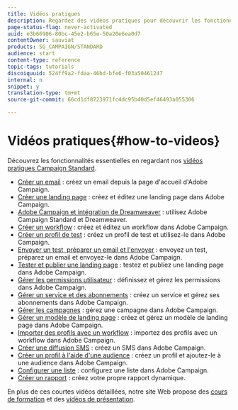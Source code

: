 ```yaml
---
title: Vidéos pratiques
description: Regardez des vidéos pratiques pour découvrir les fonctionnalités essentielles d'Adobe Campaign.
page-status-flag: never-activated
uuid: e3b66906-80bc-45e2-b65e-50a20e6ea0d7
contentOwner: sauviat
products: SG_CAMPAIGN/STANDARD
audience: start
content-type: reference
topic-tags: tutorials
discoiquuid: 524ff9a2-fdaa-46bd-bfe6-f03a50461247
internal: n
snippet: y
translation-type: tm+mt
source-git-commit: 66cd1df8723971fc4dc95b40d5ef46493a055306

---
```



# Vidéos pratiques{#how-to-videos}

Découvrez les fonctionnalités essentielles en regardant nos [vidéos pratiques Campaign Standard](https://helpx.adobe.com/campaign/kt/acs/index/acs-videos.html).

* [Créer un email](https://video.tv.adobe.com/v/23721?captions=fre_fr) : créez un email depuis la page d'accueil d'Adobe Campaign.
* [Créer une landing page](https://video.tv.adobe.com/v/24093?captions=fre_fr) : créez et éditez une landing page dans Adobe Campaign.
* [Adobe Campaign et intégration de Dreamweaver](https://video.tv.adobe.com/v/23121?captions=fre_fr) : utilisez Adobe Campaign Standard et Dreamweaver.
* [Créer un workflow](https://video.tv.adobe.com/v/23937?captions=fre_fr) : créez et éditez un workflow dans Adobe Campaign.
* [Créer un profil de test](https://video.tv.adobe.com/v/24094?captions=fre_fr) : créez un profil de test et utilisez-le dans Adobe Campaign.
* [Envoyer un test, préparer un email et l'envoyer](https://video.tv.adobe.com/v/24013/?captions=fre_fr) : envoyez un test, préparez un email et envoyez-le dans Adobe Campaign.
* [Tester et publier une landing page](https://video.tv.adobe.com/v/24092?captions=fre_fr) : testez et publiez une landing page dans Adobe Campaign.
* [Gérer les permissions utilisateur](https://video.tv.adobe.com/v/24671?captions=fre_fr) : définissez et gérez les permissions dans Adobe Campaign.
* [Gérer un service et des abonnements](https://video.tv.adobe.com/v/24673?captions=fre_fr) : créez un service et gérez ses abonnements dans Adobe Campaign.
* [Gérer les campagnes](https://video.tv.adobe.com/v/24672?captions=fre_fr) : gérez une campagne dans Adobe Campaign.
* [Gérer un modèle de landing page](https://video.tv.adobe.com/v/25200?captions=fre_fr) : créez et gérez un modèle de landing page dans Adobe Campaign.
* [Importer des profils avec un workflow](https://video.tv.adobe.com/v/24993?captions=fre_fr) : importez des profils avec un workflow dans Adobe Campaign.
* [Créer une diffusion SMS](https://video.tv.adobe.com/v/25265?captions=fre_fr) : créez un SMS dans Adobe Campaign.
* [Créer un profil à l'aide d'une audience](https://video.tv.adobe.com/v/18463?captions=fre_fr) : créez un profil et ajoutez-le à une audience dans Adobe Campaign.
* [Configurer une liste](https://video.tv.adobe.com/v/25288?captions=fre_fr) : configurez une liste dans Adobe Campaign.
* [Créer un rapport](https://video.tv.adobe.com/v/25264?captions=fre_fr) : créez votre propre rapport dynamique.

En plus de ces courtes vidéos détaillées, notre site Web propose des [cours de formation](https://training.adobe.com/training/courses.html) et des [vidéos de présentation](http://www.adobe.com/training/video.html).
